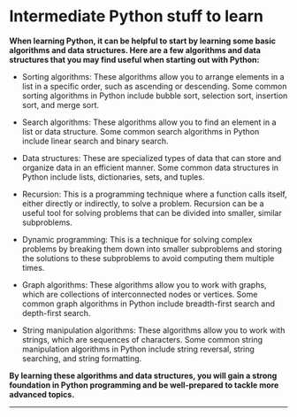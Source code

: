 # Intermediate Python stuff to learn

<b>When learning Python, it can be helpful to start by learning some basic algorithms and data structures. Here are a few algorithms and data structures that you may find useful when starting out with Python:</b>

- Sorting algorithms: These algorithms allow you to arrange elements in a list in a specific order, such as ascending or descending. Some common sorting algorithms in Python include bubble sort, selection sort, insertion sort, and merge sort.

- Search algorithms: These algorithms allow you to find an element in a list or data structure. Some common search algorithms in Python include linear search and binary search.

- Data structures: These are specialized types of data that can store and organize data in an efficient manner. Some common data structures in Python include lists, dictionaries, sets, and tuples.

- Recursion: This is a programming technique where a function calls itself, either directly or indirectly, to solve a problem. Recursion can be a useful tool for solving problems that can be divided into smaller, similar subproblems.

- Dynamic programming: This is a technique for solving complex problems by breaking them down into smaller subproblems and storing the solutions to these subproblems to avoid computing them multiple times.

- Graph algorithms: These algorithms allow you to work with graphs, which are collections of interconnected nodes or vertices. Some common graph algorithms in Python include breadth-first search and depth-first search.

- String manipulation algorithms: These algorithms allow you to work with strings, which are sequences of characters. Some common string manipulation algorithms in Python include string reversal, string searching, and string formatting.

<b>By learning these algorithms and data structures, you will gain a strong foundation in Python programming and be well-prepared to tackle more advanced topics.</b>

---
